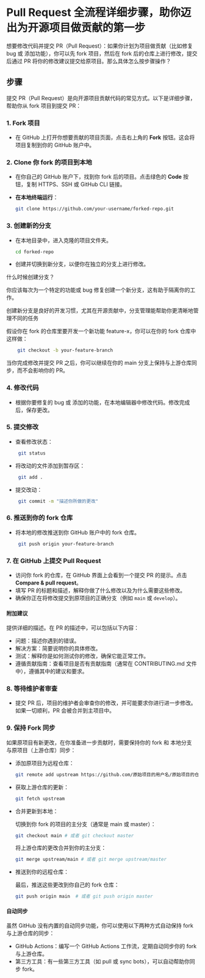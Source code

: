 # Pull Request 全流程详细步骤，助你迈出为开源项目做贡献的第一步

想要修改代码并提交 PR（Pull Request）：如果你计划为项目做贡献（比如修复 bug 或 添加功能），你可以先 fork 项目，然后在 fork 后的仓库上进行修改，提交后通过 PR 将你的修改建议提交给原项目。那么具体怎么按步骤操作？

## 步骤

提交 PR（Pull Request）是向开源项目贡献代码的常见方式。以下是详细步骤，帮助你从 fork 项目到提交 PR：

### 1. **Fork 项目**

- 在 GitHub 上打开你想要贡献的项目页面，点击右上角的 **Fork** 按钮。这会将项目复制到你的 GitHub 账户中。

### 2. **Clone 你 fork 的项目到本地**

- 在你自己的 GitHub 账户下，找到你 fork 后的项目。点击绿色的 **Code** 按钮，复制 HTTPS、SSH 或 GitHub CLI 链接。
- **在本地终端运行**：

     ```bash
     git clone https://github.com/your-username/forked-repo.git
     ```

### 3. **创建新的分支**

- 在本地目录中，进入克隆的项目文件夹。

     ```bash
     cd forked-repo
     ```

- 创建并切换到新分支，以便你在独立的分支上进行修改。

什么时候创建分支？

你应该每次为一个特定的功能或 bug 修复创建一个新分支，这有助于隔离你的工作。

创建新分支是良好的开发习惯，尤其在开源贡献中，分支管理能帮助你更清晰地管理不同的任务

假设你在 fork 的仓库里要开发一个新功能 feature-x，你可以在你的 fork 仓库中这样做：

```bash
    git checkout -b your-feature-branch
```

当你完成修改并提交 PR 之后，你可以继续在你的 main 分支上保持与上游仓库同步，而不会影响你的 PR。

### 4. **修改代码**

- 根据你要修复的 bug 或 添加的功能，在本地编辑器中修改代码。修改完成后，保存更改。

### 5. **提交修改**

- 查看修改状态：

    ```bash
     git status
    ```

- 将改动的文件添加到暂存区：

    ```bash
     git add .
    ```

- 提交改动：

    ```bash
     git commit -m "描述你所做的更改"
    ```

### 6. **推送到你的 fork 仓库**

- 将本地的修改推送到你 GitHub 账户中的 fork 仓库。

    ```bash
     git push origin your-feature-branch
    ```

### 7. **在 GitHub 上提交 Pull Request**

- 访问你 fork 的仓库，在 GitHub 界面上会看到一个提交 PR 的提示。点击 **Compare & pull request**。
- 填写 PR 的标题和描述，解释你做了什么修改以及为什么需要这些修改。
- 确保你正在将修改提交到原项目的正确分支（例如 `main` 或 `develop`）。

#### 附加建议

提供详细的描述。在 PR 的描述中，可以包括以下内容：

- 问题：描述你遇到的错误。
- 解决方案：简要说明你的具体修改。
- 测试：解释你是如何测试你的修改，确保它能正常工作。
- 遵循贡献指南：查看项目是否有贡献指南（通常在 CONTRIBUTING.md 文件中），遵循其中的建议和要求。

### 8. **等待维护者审查**

- 提交 PR 后，项目的维护者会审查你的修改，并可能要求你进行进一步修改。如果一切顺利，PR 会被合并到主项目中。

### 9. **保持 Fork 同步**

如果原项目有新更改，在你准备进一步贡献时，需要保持你的 fork 和 本地分支 与原项目（上游仓库）同步：

- 添加原项目为远程仓库：

    ```sh
    git remote add upstream https://github.com/原始项目的用户名/原始项目的仓库名.git
    ```

- 获取上游仓库的更新：

    ```sh
    git fetch upstream
    ```

- 合并更新到本地：

    切换到你 fork 的项目的主分支（通常是 main 或 master）：

    ```sh
    git checkout main # 或者 git checkout master
    ```

    将上游仓库的更改合并到你的主分支：

    ```sh
    git merge upstream/main # 或者 git merge upstream/master
    ```

- 推送到你的远程仓库：

    最后，推送这些更改到你自己的 fork 仓库：

    ```sh
    git push origin main  # 或者 git push origin master
    ```

#### 自动同步

虽然 GitHub 没有内置的自动同步功能，你可以使用以下两种方式自动保持 fork 与上游仓库的同步：

- GitHub Actions：编写一个 GitHub Actions 工作流，定期自动同步你的 fork 与上游仓库。
- 第三方工具：有一些第三方工具（如 pull 或 sync bots），可以自动帮助你同步 fork。

